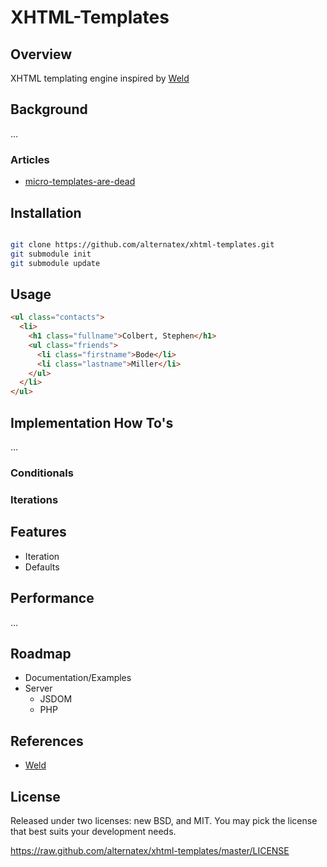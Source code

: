 XHTML-Templates
===============

Overview
---------------
XHTML templating engine inspired by [Weld](https://github.com/tmpvar/weld)

Background
---------------
...

### Articles
- [micro-templates-are-dead](http://blog.nodejitsu.com/micro-templates-are-dead)

Installation
---------------
```bash

git clone https://github.com/alternatex/xhtml-templates.git
git submodule init
git submodule update 
```

Usage
---------------
```html
<ul class="contacts">
  <li>
    <h1 class="fullname">Colbert, Stephen</h1>
    <ul class="friends">
      <li class="firstname">Bode</li>
      <li class="lastname">Miller</li>
    </ul>
  </li>
</ul>

```

Implementation How To's
---------------
...

### Conditionals
### Iterations

Features
---------------
- Iteration
- Defaults

Performance
---------------
...

Roadmap
---------------
- Documentation/Examples
- Server 
  - JSDOM
  - PHP

References
---------------
- [Weld](https://github.com/tmpvar/weld)

License
---------------
Released under two licenses: new BSD, and MIT. You may pick the
license that best suits your development needs.

https://raw.github.com/alternatex/xhtml-templates/master/LICENSE